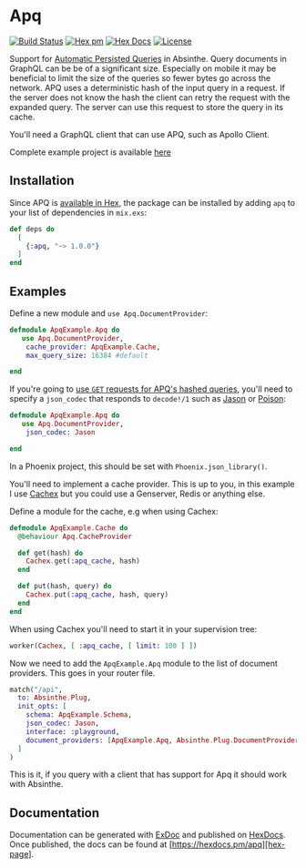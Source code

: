 # Apq

[![Build Status](https://travis-ci.com/maartenvanvliet/apq.svg?branch=master)][build-status] [![Hex pm](http://img.shields.io/hexpm/v/apq.svg?style=flat)][hex-page] [![Hex Docs](https://img.shields.io/badge/hex-docs-9768d1.svg)][apq-hexdocs] [![License](https://img.shields.io/badge/License-MIT-blue.svg)][mit-license]

Support for [Automatic Persisted Queries][apq] in Absinthe. Query documents in GraphQL can be be of a significant size. Especially on mobile it may be beneficial to limit the size of the queries so fewer bytes go across the network. APQ uses a deterministic hash of the input query in a request. If the server does not know the hash the client can retry the request with the expanded query. The server can use this request to store the query in its cache.

You'll need a GraphQL client that can use APQ, such as Apollo Client.

Complete example project is available [here][example-project]

## Installation

Since APQ is [available in Hex][hex-page], the package can be installed
by adding `apq` to your list of dependencies in `mix.exs`:

```elixir
def deps do
  [
    {:apq, "~> 1.0.0"}
  ]
end
```

## Examples

Define a new module and `use Apq.DocumentProvider`:
```elixir
defmodule ApqExample.Apq do
   use Apq.DocumentProvider, 
    cache_provider: ApqExample.Cache,
    max_query_size: 16384 #default

end
```

If you're going to [use `GET` requests for APQ's hashed queries][apq-with-get], you'll need to specify a `json_codec` that responds to `decode!/1` such as [Jason][jason] or [Poison][poison]:

```elixir
defmodule ApqExample.Apq do
   use Apq.DocumentProvider, 
    json_codec: Jason

end
```
In a Phoenix project, this should be set with `Phoenix.json_library()`.

You'll need to implement a cache provider. This is up to you, in this example I use [Cachex][cachex] but you could use a Genserver, Redis or anything else. 

Define a module for the cache, e.g when using Cachex:
```elixir
defmodule ApqExample.Cache do
  @behaviour Apq.CacheProvider

  def get(hash) do
    Cachex.get(:apq_cache, hash)
  end

  def put(hash, query) do
    Cachex.put(:apq_cache, hash, query)
  end
end
```
When using Cachex you'll need to start it in your supervision tree:
```elixir
worker(Cachex, [ :apq_cache, [ limit: 100 ] ])
```

Now we need to add the `ApqExample.Apq` module to the list of document providers. This goes in your router file.
```elixir
match("/api",
  to: Absinthe.Plug,
  init_opts: [
    schema: ApqExample.Schema,
    json_codec: Jason,
    interface: :playground,
    document_providers: [ApqExample.Apq, Absinthe.Plug.DocumentProvider.Default]
  ]
)
```
This is it, if you query with a client that has support for Apq it should work with Absinthe.

## Documentation

Documentation can be generated with [ExDoc][exdoc]
and published on [HexDocs][hexdocs]. Once published, the docs can
be found at [https://hexdocs.pm/apq][hex-page].

[build-status]: https://travis-ci.com/maartenvanvliet/apq
[apq]: https://www.apollographql.com/docs/guides/performance.html#automatic-persisted-queries
[hex-page]: https://hex.pm/packages/apq
[apq-hexdocs]: https://hexdocs.pm/apq/readme.html
[mit-license]: https://opensource.org/licenses/MIT
[example-project]: https://github.com/maartenvanvliet/apq_example
[apq-with-get]: https://www.apollographql.com/docs/apollo-server/performance/apq/#using-get-requests-with-apq-on-a-cdn
[jason]: https://github.com/michalmuskala/jason
[poison]: https://github.com/devinus/poison
[cachex]: https://github.com/whitfin/cachex
[exdoc]: https://github.com/elixir-lang/ex_doc
[hexdocs]: https://hexdocs.pm
